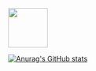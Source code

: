 <div>
  <a href="https://standing-hugger-2fb.notion.site/STUDY-fb6d5327f24a4f2e96f51ff1f93330a8" target="_blank">
    <img src="https://img.shields.io/badge/Notion-black?style=flat-square&logo=Notion" width="80"/>
  </a>
</div>

[![Anurag's GitHub stats](https://github-readme-stats.vercel.app/api?username=GrangbelrLurain&show_icons=true&theme=swift)](https://github.com/anuraghazra/github-readme-stats)
